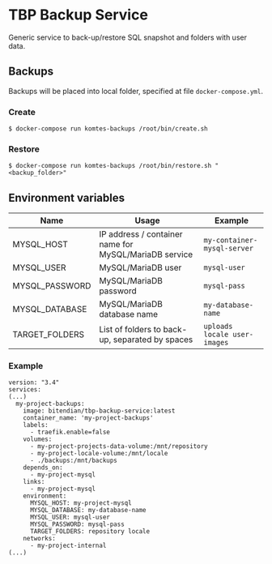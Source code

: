 # TBP Backup Service
Generic service to back-up/restore SQL snapshot and folders with user data.

## Backups
Backups will be placed into local folder, specified at file ```docker-compose.yml```.

### Create
```
$ docker-compose run komtes-backups /root/bin/create.sh
```

### Restore
```
$ docker-compose run komtes-backups /root/bin/restore.sh "<backup_folder>"
```

## Environment variables
| Name           | Usage                                                 | Example                          |
|----------------|-------------------------------------------------------|----------------------------------|
| MYSQL_HOST     | IP address / container name for MySQL/MariaDB service | ```my-container-mysql-server```  |
| MYSQL_USER     | MySQL/MariaDB user                                    | ```mysql-user```                 |
| MYSQL_PASSWORD | MySQL/MariaDB password                                | ```mysql-pass```                 |
| MYSQL_DATABASE | MySQL/MariaDB database name                           | ```my-database-name```           |
| TARGET_FOLDERS | List of folders to back-up, separated by spaces       | ```uploads locale user-images``` |


### Example
```
version: "3.4"
services:
(...)
  my-project-backups:
    image: bitendian/tbp-backup-service:latest
    container_name: 'my-project-backups'
    labels:
      - traefik.enable=false
    volumes:
      - my-project-projects-data-volume:/mnt/repository
      - my-project-locale-volume:/mnt/locale
      - ./backups:/mnt/backups
    depends_on:
      - my-project-mysql
    links:
      - my-project-mysql
    environment:
      MYSQL_HOST: my-project-mysql
      MYSQL_DATABASE: my-database-name
      MYSQL_USER: mysql-user
      MYSQL_PASSWORD: mysql-pass
      TARGET_FOLDERS: repository locale
    networks:
      - my-project-internal
(...)
```
